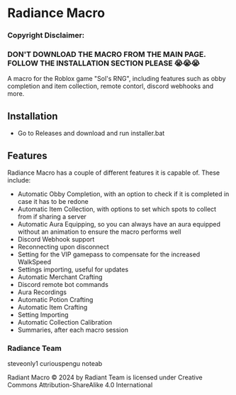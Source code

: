 # Radiance Macro
### Copyright Disclaimer: 
### DON'T DOWNLOAD THE MACRO FROM THE MAIN PAGE. FOLLOW THE INSTALLATION SECTION PLEASE 😭😭😭
 A macro for the Roblox game "Sol's RNG", including features such as obby completion and item collection, remote contorl, discord webhooks and more.
 
## Installation
  - Go to Releases and download and run installer.bat

## Features
Radiance Macro has a couple of different features it is capable of. These include:
 - Automatic Obby Completion, with an option to check if it is completed in case it has to be redone
 - Automatic Item Collection, with options to set which spots to collect from if sharing a server
 - Automatic Aura Equipping, so you can always have an aura equipped without an animation to ensure the macro performs well
 - Discord Webhook support
 - Reconnecting upon disconnect
 - Setting for the VIP gamepass to compensate for the increased WalkSpeed
 - Settings importing, useful for updates
 - Automatic Merchant Crafting
 - Discord remote bot commands
 - Aura Recordings
 - Automatic Potion Crafting
 - Automatic Item Crafting
 - Setting Importing
 - Automatic Collection Calibration
 - Summaries, after each macro session

### Radiance Team
steveonly1
curiouspengu
noteab

Radiant Macro © 2024 by Radiant Team is licensed under Creative Commons Attribution-ShareAlike 4.0 International 
